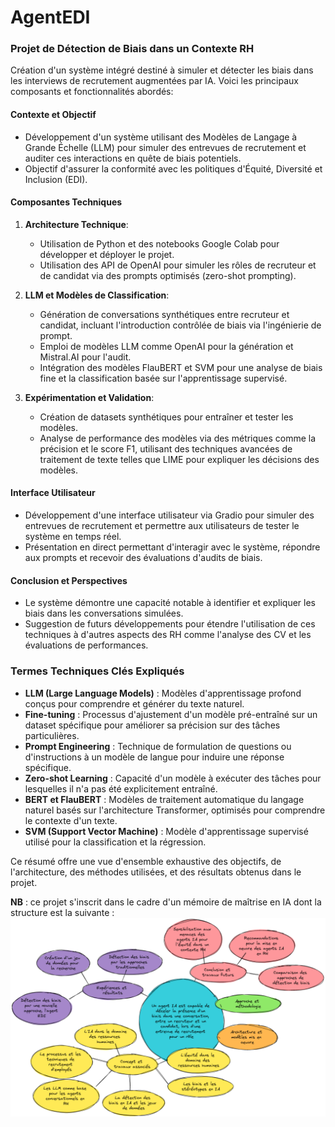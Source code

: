 # AgentEDI

### Projet de Détection de Biais dans un Contexte RH

Création d'un système intégré destiné à simuler et détecter les biais dans les interviews de recrutement augmentées par IA. 
Voici les principaux composants et fonctionnalités abordés:

#### Contexte et Objectif
- Développement d'un système utilisant des Modèles de Langage à Grande Échelle (LLM) pour simuler des entrevues de recrutement et auditer ces interactions en quête de biais potentiels.
- Objectif d'assurer la conformité avec les politiques d'Équité, Diversité et Inclusion (EDI).

#### Composantes Techniques
1. **Architecture Technique**:
   - Utilisation de Python et des notebooks Google Colab pour développer et déployer le projet.
   - Utilisation des API de OpenAI pour simuler les rôles de recruteur et de candidat via des prompts optimisés (zero-shot prompting).

2. **LLM et Modèles de Classification**:
   - Génération de conversations synthétiques entre recruteur et candidat, incluant l'introduction contrôlée de biais via l'ingénierie de prompt.
   - Emploi de modèles LLM comme OpenAI pour la génération et Mistral.AI pour l'audit.
   - Intégration des modèles FlauBERT et SVM pour une analyse de biais fine et la classification basée sur l'apprentissage supervisé.

3. **Expérimentation et Validation**:
   - Création de datasets synthétiques pour entraîner et tester les modèles.
   - Analyse de performance des modèles via des métriques comme la précision et le score F1, utilisant des techniques avancées de traitement de texte telles que LIME pour expliquer les décisions des modèles.

#### Interface Utilisateur
- Développement d'une interface utilisateur via Gradio pour simuler des entrevues de recrutement et permettre aux utilisateurs de tester le système en temps réel.
- Présentation en direct permettant d'interagir avec le système, répondre aux prompts et recevoir des évaluations d'audits de biais.

#### Conclusion et Perspectives
- Le système démontre une capacité notable à identifier et expliquer les biais dans les conversations simulées.
- Suggestion de futurs développements pour étendre l'utilisation de ces techniques à d'autres aspects des RH comme l'analyse des CV et les évaluations de performances.

### Termes Techniques Clés Expliqués
- **LLM (Large Language Models)** : Modèles d'apprentissage profond conçus pour comprendre et générer du texte naturel.
- **Fine-tuning** : Processus d'ajustement d'un modèle pré-entraîné sur un dataset spécifique pour améliorer sa précision sur des tâches particulières.
- **Prompt Engineering** : Technique de formulation de questions ou d'instructions à un modèle de langue pour induire une réponse spécifique.
- **Zero-shot Learning** : Capacité d'un modèle à exécuter des tâches pour lesquelles il n'a pas été explicitement entraîné.
- **BERT et FlauBERT** : Modèles de traitement automatique du langage naturel basés sur l'architecture Transformer, optimisés pour comprendre le contexte d'un texte.
- **SVM (Support Vector Machine)** : Modèle d'apprentissage supervisé utilisé pour la classification et la régression.

Ce résumé offre une vue d'ensemble exhaustive des objectifs, de l'architecture, des méthodes utilisées, et des résultats obtenus dans le projet.

**NB** : ce projet s'inscrit dans le cadre d'un mémoire de maîtrise en IA dont la structure est la suivante :
![Structure mémoire EDI](https://raw.githubusercontent.com/delemarchand2020/AgentEDI/main/Structure_memoire_Denis_Lemarchand_Agent_EDI.png)
